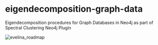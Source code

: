 # eigendecomposition-graph-data
Eigendecomposition procedures for Graph Databases in Neo4j as part of Spectral Clustering Neo4j Plugin

![evelina_roadmap](https://github.com/evelina03/eigendecomposition-graph-data/assets/107316895/ee587063-d824-431e-a5de-2c9ff57314e6)
